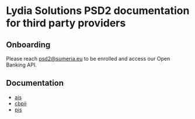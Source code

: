# Lydia Solutions PSD2 documentation for third party providers

## Onboarding

Please reach psd2@sumeria.eu to be enrolled and access our Open Banking API.

## Documentation

- [ais](./doc/ais.md)
- [cbpii](./doc/cbpii.md)
- [pis](./doc/pis.md)
